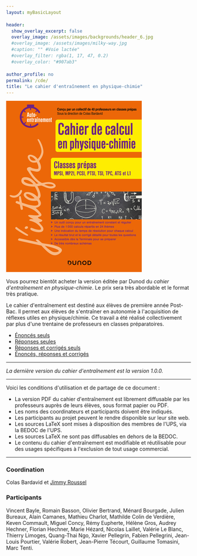 ```yaml
---
layout: myBasicLayout

header:
  show_overlay_excerpt: false
  overlay_image: /assets/images/backgrounds/header_6.jpg
  #overlay_image: /assets/images/milky-way.jpg
  #caption: "" #Voie lactée"
  #overlay_filter: rgba(1, 17, 47, 0.2)
  #overlay_color: "#907ab3"

author_profile: no
permalink: /cde/
title: "Le cahier d'entraînement en physique-chimie"
---
```


![cahier de calcul](/assets/images/image_cde.jpg)

Vous pourrez bientôt acheter la version éditée par Dunod du *cahier d'entraînement en physique-chimie*. Le prix sera très abordable et le format très pratique.

Le cahier d'entraînement est destiné aux élèves de première année Post-Bac. Il permet aux élèves de s'entraîner en autonomie à l'acquisition de réflexes utiles en physique/chimie. Ce travail a été réalisé collectivement par plus d'une trentaine de professeurs en classes préparatoires.
- [Énoncés seuls](cahier_d_entrainement_PC_enonces_v1-0-0.pdf)
- [Réponses seules](cahier_d_entrainement_PC_reponses_v1-0-0.pdf)
- [Réponses et corrigés seuls](cahier_d_entrainement_PC_corriges_v1-0-0.pdf)
- [Énoncés, réponses et corrigés](cahier_d_entrainement_PC_v1-0-0.pdf)

---

*La dernière version du cahier d'entraînement est la version 1.0.0.*

---

Voici les conditions d'utilisation et de partage de ce document : 
- La version PDF du cahier d'entraînement est librement diffusable par les professeurs auprès de leurs élèves, sous format papier ou PDF.
- Les noms des coordinateurs et participants doivent être indiqués.
- Les participants au projet peuvent le rendre disponible sur leur site web.
- Les sources LaTeX sont mises à disposition des membres de l'UPS, via la BEDOC de l'UPS.
- Les sources LaTeX ne sont pas diffusables en dehors de la BEDOC.
- Le contenu du cahier d'entraînement est modifiable et réutilisable pour des usages spécifiques à l'exclusion de tout usage commercial.


---
### Coordination
Colas Bardavid et [Jimmy Roussel](https://femto-physique.fr) 

### Participants
Vincent Bayle, Romain Basson, Olivier Bertrand, Ménard Bourgade, Julien Bureaux, Alain Camanes, Mathieu Charlot, Mathilde Colin de Verdière, Keven Commault, Miguel Concy, Rémy Eupherte, Hélène Gros, Audrey Hechner, Florian Hechner, Marie Hézard, Nicolas Laillet, Valérie Le Blanc, Thierry Limoges, Quang-Thai Ngo, Xavier Pellegrin, Fabien Pellegrini, Jean-Louis Pourtier, Valérie Robert, Jean-Pierre Técourt, Guillaume Tomasini, Marc Tenti.